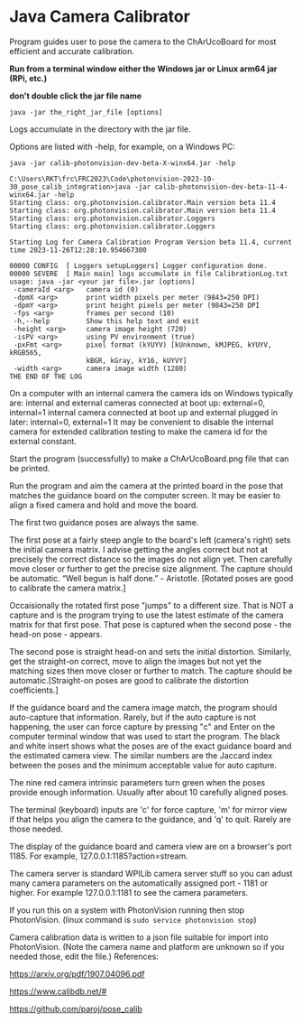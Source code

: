 # Java Camera Calibrator
Program guides user to pose the camera to the ChArUcoBoard for most efficient and accurate calibration.

**Run from a terminal window either the Windows jar or Linux arm64 jar (RPi, etc.)**

**don't double click the jar file name**

`java -jar the_right_jar_file [options]`

Logs accumulate in the directory with the jar file.

Options are listed with -help, for example, on a Windows PC:

`java -jar calib-photonvision-dev-beta-X-winx64.jar -help`

```
C:\Users\RKT\frc\FRC2023\Code\photonvision-2023-10-30_pose_calib_integration>java -jar calib-photonvision-dev-beta-11-4-winx64.jar -help
Starting class: org.photonvision.calibrator.Main version beta 11.4
Starting class: org.photonvision.calibrator.Main version beta 11.4
Starting class: org.photonvision.calibrator.Loggers
Starting class: org.photonvision.calibrator.Loggers

Starting Log for Camera Calibration Program Version beta 11.4, current time 2023-11-26T12:28:10.954667300

00000 CONFIG  [ Loggers setupLoggers] Logger configuration done.
00000 SEVERE  [ Main main] logs accumulate in file CalibrationLog.txt
usage: java -jar <your jar file>.jar [options]
 -cameraId <arg>   camera id (0)
 -dpmX <arg>       print width pixels per meter (9843=250 DPI)
 -dpmY <arg>       print height pixels per meter (9843=250 DPI
 -fps <arg>        frames per second (10)
 -h,--help         Show this help text and exit
 -height <arg>     camera image height (720)
 -isPV <arg>       using PV environment (true)
 -pxFmt <arg>      pixel format (kYUYV) [kUnknown, kMJPEG, kYUYV, kRGB565,
                   kBGR, kGray, kY16, kUYVY]
 -width <arg>      camera image width (1280)
THE END OF THE LOG
```

On a computer with an internal camera the camera ids on Windows typically are:
internal and external cameras connected at boot up: external=0, internal=1
internal camera connected at boot up and external plugged in later: internal=0, external=1
It may be convenient to disable the internal camera for extended calibration testing to make the camera id for the external constant.

Start the program (successfully) to make a ChArUcoBoard.png file that can be printed.

Run the program and aim the camera at the printed board in the pose that matches the guidance board on the computer screen. It may be easier to align a fixed camera and hold and move the board.

The first two guidance poses are always the same.

The first pose at a fairly steep angle to the board's left (camera's right) sets the initial camera matrix. I advise getting the angles correct but not at precisely the correct distance so the images do not align yet. Then carefully move closer or further to get the precise size alignment. The capture should be automatic. “Well begun is half done.” - Aristotle. [Rotated poses are good to calibrate the camera matrix.]

Occaisionally the rotated first pose "jumps" to a different size. That is NOT a capture and is the program trying to use the latest estimate of the camera matrix for that first pose. That pose is captured when the second pose - the head-on pose - appears.

The second pose is straight head-on and sets the initial distortion. Similarly, get the straight-on correct, move to align the images but not yet the matching sizes then move closer or further to match. The capture should be automatic.[Straight-on poses are good to calibrate the distortion coefficients.]

If the guidance board and the camera image match, the program should auto-capture that information. Rarely, but if the auto capture is not happening, the user can force capture by pressing "c" and Enter on the computer terminal window that was used to start the program. The black and white insert shows what the poses are of the exact guidance board and the estimated camera view. The similar numbers are the Jaccard index between the poses and the minimum acceptable value for auto capture.

The nine red camera intrinsic parameters turn green when the poses provide enough information. Usually after about 10 carefully aligned poses.

The terminal (keyboard) inputs are 'c' for force capture, 'm' for mirror view if that helps you align the camera to the guidance, and 'q' to quit. Rarely are those needed.

The display of the guidance board and camera view are on a browser's port 1185. For example, 127.0.0.1:1185?action=stream.

The camera server is standard WPILib camera server stuff so you can adust many camera parameters on the automatically assigned port - 1181 or higher. For example 127.0.0.1:1181 to see the camera parameters.

If you run this on a system with PhotonVision running then stop PhotonVision. (linux command is `sudo service photonvision stop`)

Camera calibration data is written to a json file suitable for import into PhotonVision. (Note the camera name and platform are unknown so if you needed those, edit the file.)
References:

https://arxiv.org/pdf/1907.04096.pdf

https://www.calibdb.net/#

https://github.com/paroj/pose_calib
